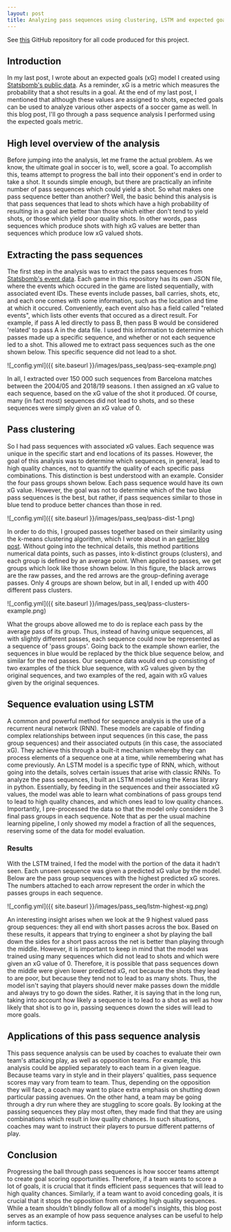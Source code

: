 ```yaml
---
layout: post
title: Analyzing pass sequences using clustering, LSTM and expected goals
---
```

See [this](https://github.com/RobBlumberg/pass_sequence_eval) GitHub repository for all code produced for this project. 

## Introduction

In my last post, I wrote about an expected goals (xG) model I created using [Statsbomb's public data](https://github.com/statsbomb/open-data). As a reminder, xG is a metric which measures the probability that a shot results in a goal. At the end of my last post, I mentioned that although these values are assigned to shots, expected goals can be used to analyze various other aspects of a soccer game as well. In this blog post, I'll go through a pass sequence analysis I performed using the expected goals metric. 

## High level overview of the analysis

Before jumping into the analysis, let me frame the actual problem. As we know, the ultimate goal in soccer is to, well, score a goal. To accomplish this, teams attempt to progress the ball into their opponent's end in order to take a shot. It sounds simple enough, but there are practically an infinite number of pass sequences which could yield a shot. So what makes one pass sequence better than another? Well, the basic behind this analysis is that pass sequences that lead to shots which have a high probability of resulting in a goal are better than those which either don't tend to yield shots, or those which yield poor quality shots. In other words, pass sequences which produce shots with high xG values are better than sequences which produce low xG valued shots.

## Extracting the pass sequences

The first step in the analysis was to extract the pass sequences from [Statsbomb's event data](https://github.com/statsbomb/open-data). Each game in this repository has its own JSON file, where the events which occured in the game are listed sequentially, with associated event IDs. These events include passes, ball carries, shots, etc, and each one comes with some information, such as the location and time at which it occured. Conveniently, each event also has a field called "related events", which lists other events that occured as a direct result. For example, if pass A led directly to pass B, then pass B would be considered 'related' to pass A in the data file. I used this information to determine which passes made up a specific sequence, and whether or not each sequence led to a shot. This allowed me to extract pass sequences such as the one shown below. This specific sequence did not lead to a shot. 

![_config.yml]({{ site.baseurl }}/images/pass_seq/pass-seq-example.png)

In all, I extracted over 150 000 such sequences from Barcelona matches between the 2004/05 and 2018/19 seasons. I then assigned an xG value to each sequence, based on the xG value of the shot it produced. Of course, many (in fact most) sequences did not lead to shots, and so these sequences were simply given an xG value of 0.

## Pass clustering

So I had pass sequences with associated xG values. Each sequence was unique in the specific start and end locations of its passes. However, the goal of this analysis was to determine which sequences, in general, lead to high quality chances, not to quantify the quality of each specific pass combinations. This distinction is best understood with an example. Consider the four pass groups shown below. Each pass sequence would have its own xG value. However, the goal was not to determine which of the two blue pass sequences is the best, but rather, if pass sequences similar to those in blue tend to produce better chances than those in red.

![_config.yml]({{ site.baseurl }}/images/pass_seq/pass-dist-1.png)

In order to do this, I grouped passes together based on their similarity using the k-means clustering algorithm, which I wrote about in an [earlier blog post](https://robblumberg.github.io/barcelona-k-means/). Without going into the technical details, this method partitions numerical data points, such as passes, into k-distinct groups (clusters), and each group is defined by an average point. When applied to passes, we get groups which look like those shown below. In this figure, the black arrows are the raw passes, and the red arrows are the group-defining average passes. Only 4 groups are shown below, but in all, I ended up with 400 different pass clusters. 

![_config.yml]({{ site.baseurl }}/images/pass_seq/pass-clusters-example.png)

What the groups above allowed me to do is replace each pass by the average pass of its group. Thus, instead of having unique sequences, all with slightly different passes, each sequence could now be represented as a sequence of 'pass groups'. Going back to the example shown earlier, the sequences in blue would be replaced by the thick blue sequence below, and similar for the red passes. Our sequence data would end up consisting of two examples of the thick blue sequence, with xG values given by the original sequences, and two examples of the red, again with xG values given by the original sequences. 

## Sequence evaluation using LSTM

A common and powerful method for sequence analysis is the use of a recurrent neural network (RNN). These models are capable of finding complex relationships between input sequences (in this case, the pass group sequences) and their associated outputs (in this case, the associated xG). They achieve this through a built-it mechanism whereby they can process elements of a sequence one at a time, while remembering what has come previously. An LSTM model is a specific type of RNN, which, without going into the details, solves certain issues that arise with classic RNNs. To analyze the pass sequences, I built an LSTM model using the Keras library in python. Essentially, by feeding in the sequences and their associated xG values, the model was able to learn what combinations of pass groups tend to lead to high quality chances, and which ones lead to low quality chances. Importantly, I pre-processed the data so that the model only considers the 3 final pass groups in each sequence. Note that as per the usual machine learning pipeline, I only showed my model a fraction of all the sequences, reserving some of the data for model evaluation. 

### Results

With the LSTM trained, I fed the model with the portion of the data it hadn't seen. Each unseen sequence was given a predicted xG value by the model. Below are the pass group sequences with the highest predicted xG scores. The numbers attached to each arrow represent the order in which the passes groups in each sequence.

![_config.yml]({{ site.baseurl }}/images/pass_seq/lstm-highest-xg.png)

An interesting insight arises when we look at the 9 highest valued pass group sequences: they all end with short passes across the box. Based on these results, it appears that trying to engineer a shot by playing the ball down the sides for a short pass across the net is better than playing through the middle. However, it is important to keep in mind that the model was trained using many sequences which did not lead to shots and which were given an xG value of 0. Therefore, it is possible that pass sequences down the middle were given lower predicted xG, not because the shots they lead to are poor, but because they tend not to lead to as many shots. Thus, the model isn't saying that players should never make passes down the middle and always try to go down the sides. Rather, it is saying that in the long run, taking into account how likely a sequence is to lead to a shot as well as how likely that shot is to go in, passing sequences down the sides will lead to more goals.

## Applications of this pass sequence analysis

This pass sequence analysis can be used by coaches to evaluate their own team's attacking play, as well as opposition teams. For example, this analysis could be applied separately to each team in a given league. Because teams vary in style and in their players' qualities, pass sequence scores may vary from team to team. Thus, depending on the opposition they will face, a coach may want to place extra emphasis on shutting down particular passing avenues. On the other hand, a team may be going through a dry run where they are stuggling to score goals. By looking at the passing sequences they play most often, they made find that they are using combinations which result in low quality chances. In such situations, coaches may want to instruct their players to pursue different patterns of play.

## Conclusion

Progressing the ball through pass sequences is how soccer teams attempt to create goal scoring opportunities. Therefore, if a team wants to score a lot of goals, it is crucial that it finds efficient pass sequences that will lead to high quality chances. Similarly, if a team want to avoid conceding goals, it is crucial that it stops the opposition from exploiting high quality sequences. While a team shouldn't blindly follow all of a model's insights, this blog post serves as an example of how pass sequence analyses can be useful to help inform tactics. 


